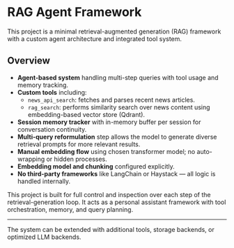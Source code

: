 # RAG Agent Framework

This project is a minimal retrieval-augmented generation (RAG) framework with a custom agent architecture and integrated tool system.

## Overview

- **Agent-based system** handling multi-step queries with tool usage and memory tracking.
- **Custom tools** including:
  - `news_api_search`: fetches and parses recent news articles.
  - `rag_search`: performs similarity search over news content using embedding-based vector store (Qdrant).
- **Session memory tracker** with in-memory buffer per session for conversation continuity.
- **Multi-query reformulation** step allows the model to generate diverse retrieval prompts for more relevant results.
- **Manual embedding flow** using chosen transformer model; no auto-wrapping or hidden processes.
- **Embedding model and chunking** configured explicitly.
- **No third-party frameworks** like LangChain or Haystack — all logic is handled internally.

This project is built for full control and inspection over each step of the retrieval-generation loop. It acts as a personal assistant framework with tool orchestration, memory, and query planning.

---

The system can be extended with additional tools, storage backends, or optimized LLM backends.
